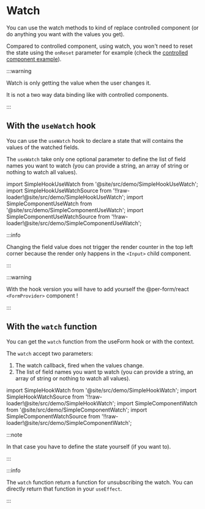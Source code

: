 # Watch

You can use the watch methods to kind of replace controlled component (or do anything you want with the values you get).

Compared to controlled component, using watch, you won't need to reset the state using the `onReset` parameter for example (check the [controlled component example](/docs/guides/controlled-components#simple-controlled-component)).

:::warning

Watch is only getting the value when the user changes it.

It is not a two way data binding like with controlled components.

:::

## With the `useWatch` hook

You can use the `useWatch` hook to declare a state that will contains the values of the watched fields.

The `useWatch` take only one optional parameter to define the list of field names you want to watch (you can provide a string, an array of string or nothing to watch all values).

import SimpleHookUseWatch from '@site/src/demo/SimpleHookUseWatch';
import SimpleHookUseWatchSource from '!!raw-loader!@site/src/demo/SimpleHookUseWatch';
import SimpleComponentUseWatch from '@site/src/demo/SimpleComponentUseWatch';
import SimpleComponentUseWatchSource from '!!raw-loader!@site/src/demo/SimpleComponentUseWatch';

<DemoTabs Component={SimpleComponentUseWatch} Hook={SimpleHookUseWatch} componentCode={SimpleComponentUseWatchSource} componentMetastring="{12,17}" hookCode={SimpleHookUseWatchSource} hookMetastring="{13,18,28,34,42}" withModes withRevalidateModes />

:::info

Changing the field value does not trigger the render counter in the top left corner because the render only happens in the `<Input>` child component.

:::

:::warning

With the hook version you will have to add yourself the @per-form/react `<FormProvider>` component !

:::

## With the `watch` function

You can get the `watch` function from the useForm hook or with the context.

The `watch` accept two parameters:

1. The watch callback, fired when the values change.
2. The list of field names you want tp watch (you can provide a string, an array of string or nothing to watch all values).

import SimpleHookWatch from '@site/src/demo/SimpleHookWatch';
import SimpleHookWatchSource from '!!raw-loader!@site/src/demo/SimpleHookWatch';
import SimpleComponentWatch from '@site/src/demo/SimpleComponentWatch';
import SimpleComponentWatchSource from '!!raw-loader!@site/src/demo/SimpleComponentWatch';

<DemoTabs Component={SimpleComponentWatch} Hook={SimpleHookWatch} componentCode={SimpleComponentWatchSource} componentMetastring="{6,8-11,17}" hookCode={SimpleHookWatchSource} hookMetastring="{10,15-18,24}" withModes withRevalidateModes />

:::note

In that case you have to define the state yourself (if you want to).

:::

:::info

The `watch` function return a function for unsubscribing the watch. You can directly return that function in your `useEffect`.

:::
